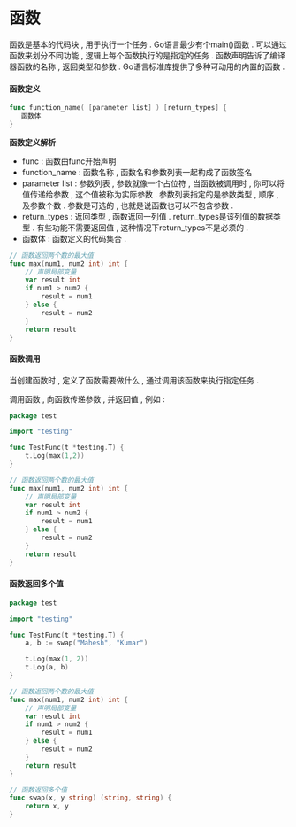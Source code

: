 # 函数

函数是基本的代码块 , 用于执行一个任务 . Go语言最少有个main\(\)函数 . 可以通过函数来划分不同功能 , 逻辑上每个函数执行的是指定的任务 . 函数声明告诉了编译器函数的名称 , 返回类型和参数 . Go语言标准库提供了多种可动用的内置的函数 .

#### 函数定义

```go
func function_name( [parameter list] ) [return_types] {
   函数体
}
```

**函数定义解析**

* func : 函数由func开始声明
* function\_name : 函数名称 , 函数名和参数列表一起构成了函数签名
* parameter list : 参数列表 , 参数就像一个占位符 , 当函数被调用时 , 你可以将值传递给参数 , 这个值被称为实际参数 . 参数列表指定的是参数类型 , 顺序 , 及参数个数 . 参数是可选的 , 也就是说函数也可以不包含参数 . 
* return\_types : 返回类型 , 函数返回一列值 . return\_types是该列值的数据类型 . 有些功能不需要返回值 , 这种情况下return\_types不是必须的 . 
* 函数体 : 函数定义的代码集合 . 

```go
// 函数返回两个数的最大值
func max(num1, num2 int) int {
    // 声明局部变量
    var result int
    if num1 > num2 {
        result = num1
    } else {
        result = num2
    }
    return result
}
```

#### 函数调用

当创建函数时 , 定义了函数需要做什么 , 通过调用该函数来执行指定任务 .

调用函数 , 向函数传递参数 , 并返回值 , 例如 :

```go
package test

import "testing"

func TestFunc(t *testing.T) {
    t.Log(max(1,2))
}

// 函数返回两个数的最大值
func max(num1, num2 int) int {
    // 声明局部变量
    var result int
    if num1 > num2 {
        result = num1
    } else {
        result = num2
    }
    return result
}
```

#### 函数返回多个值

```go
package test

import "testing"

func TestFunc(t *testing.T) {
	a, b := swap("Mahesh", "Kumar")

	t.Log(max(1, 2))
	t.Log(a, b)
}

// 函数返回两个数的最大值
func max(num1, num2 int) int {
	// 声明局部变量
	var result int
	if num1 > num2 {
		result = num1
	} else {
		result = num2
	}
	return result
}

// 函数返回多个值
func swap(x, y string) (string, string) {
	return x, y
}
```



